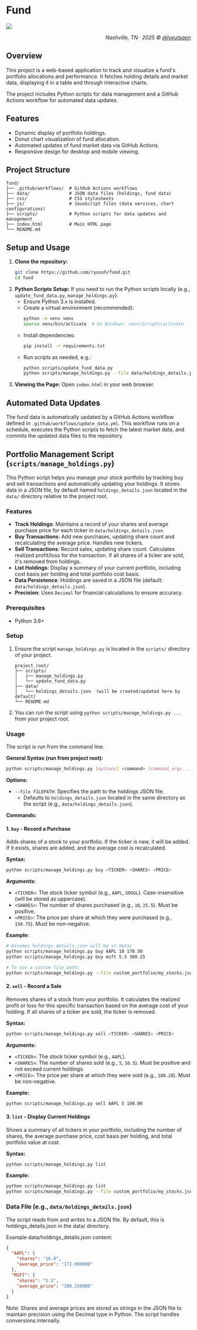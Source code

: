 # Fund

![](https://ghproxy.net/https://raw.githubusercontent.com/ryusoh/host/refs/heads/master/images/DSCF0283.jpg)

<div align="right"><em>Nashville, TN &middot; 2025 © <a href="https://instagram.com/lyeutsaon" target="_blank" rel="noopener noreferrer">@lyeutsaon</a></em></div>

## Overview

This project is a web-based application to track and visualize a fund's portfolio allocations and performance. It fetches holding details and market data, displaying it in a table and through interactive charts.

The project includes Python scripts for data management and a GitHub Actions workflow for automated data updates.

## Features

*   Dynamic display of portfolio holdings.
*   Donut chart visualization of fund allocation.
*   Automated updates of fund market data via GitHub Actions.
*   Responsive design for desktop and mobile viewing.

## Project Structure

```
fund/
├── .github/workflows/  # GitHub Actions workflows
├── data/               # JSON data files (holdings, fund data)
├── css/                # CSS stylesheets
├── js/                 # JavaScript files (data services, chart configurations)
├── scripts/            # Python scripts for data updates and management
├── index.html          # Main HTML page
└── README.md
```

## Setup and Usage

1.  **Clone the repository:**
    ```bash
    git clone https://github.com/ryusoh/fund.git
    cd fund
    ```
2.  **Python Scripts Setup:**
    If you need to run the Python scripts locally (e.g., `update_fund_data.py`, `manage_holdings.py`):
    *   Ensure Python 3.x is installed.
    *   Create a virtual environment (recommended):
        ```bash
        python -m venv venv
        source venv/bin/activate  # On Windows: venv\Scripts\activate
        ```
    *   Install dependencies:
        ```bash
        pip install -r requirements.txt 
        ```
    *   Run scripts as needed, e.g.:
        ```bash
        python scripts/update_fund_data.py
        python scripts/manage_holdings.py --file data/holdings_details.json list
        ```
3.  **Viewing the Page:**
    Open `index.html` in your web browser.

## Automated Data Updates

The fund data is automatically updated by a GitHub Actions workflow defined in `.github/workflows/update_data.yml`. This workflow runs on a schedule, executes the Python scripts to fetch the latest market data, and commits the updated data files to the repository.

## Portfolio Management Script (`scripts/manage_holdings.py`)

This Python script helps you manage your stock portfolio by tracking buy and sell transactions and automatically updating your holdings. It stores data in a JSON file, by default named `holdings_details.json` located in the `data/` directory relative to the project root.

### Features

*   **Track Holdings**: Maintains a record of your shares and average purchase price for each ticker in `data/holdings_details.json`.
*   **Buy Transactions**: Add new purchases, updating share count and recalculating the average price. Handles new tickers.
*   **Sell Transactions**: Record sales, updating share count. Calculates realized profit/loss for the transaction. If all shares of a ticker are sold, it's removed from holdings.
*   **List Holdings**: Display a summary of your current portfolio, including cost basis per holding and total portfolio cost basis.
*   **Data Persistence**: Holdings are saved in a JSON file (default: `data/holdings_details.json`).
*   **Precision**: Uses `Decimal` for financial calculations to ensure accuracy.

### Prerequisites

*   Python 3.6+

### Setup

1.  Ensure the script `manage_holdings.py` is located in the `scripts/` directory of your project.
    ```
    project_root/
    ├── scripts/
    │   ├── manage_holdings.py
    │   └── update_fund_data.py
    ├── data/
    │   └── holdings_details.json  (will be created/updated here by default)
    └── README.md
    ```
2.  You can run the script using `python scripts/manage_holdings.py ...` from your project root.

### Usage

The script is run from the command line.

**General Syntax (run from project root):**

 ```bash
 python scripts/manage_holdings.py [options] <command> [command_args...]
 ```

**Options:**

*   `--file FILEPATH`: Specifies the path to the holdings JSON file.
    *   Defaults to `holdings_details.json` located in the same directory as the script (e.g., `data/holdings_details.json`).

**Commands:**

#### 1. `buy` - Record a Purchase

Adds shares of a stock to your portfolio. If the ticker is new, it will be added. If it exists, shares are added, and the average cost is recalculated.

**Syntax:**

```bash
python scripts/manage_holdings.py buy <TICKER> <SHARES> <PRICE>
```

**Arguments:**

*   `<TICKER>`: The stock ticker symbol (e.g., `AAPL`, `GOOGL`). Case-insensitive (will be stored as uppercase).
*   `<SHARES>`: The number of shares purchased (e.g., `10`, `25.5`). Must be positive.
*   `<PRICE>`: The price per share at which they were purchased (e.g., `150.75`). Must be non-negative.

**Example:**

```bash
# Assumes holdings_details.json will be in data/
python scripts/manage_holdings.py buy AAPL 10 170.50
python scripts/manage_holdings.py buy msft 5.5 300.25

# To use a custom file path:
python scripts/manage_holdings.py --file custom_portfolio/my_stocks.json buy GOOG 100 135.00
```

#### 2. `sell` - Record a Sale

Removes shares of a stock from your portfolio. It calculates the realized profit or loss for this specific transaction based on the average cost of your holding. If all shares of a ticker are sold, the ticker is removed.

**Syntax:**

```bash
python scripts/manage_holdings.py sell <TICKER> <SHARES> <PRICE>
```

**Arguments:**

*   `<TICKER>`: The stock ticker symbol (e.g., `AAPL`).
*   `<SHARES>`: The number of shares sold (e.g., `5`, `10.5`). Must be positive and not exceed current holdings.
*   `<PRICE>`: The price per share at which they were sold (e.g., `180.20`). Must be non-negative.

**Example:**

```bash
python scripts/manage_holdings.py sell AAPL 5 180.00
```

#### 3. `list` - Display Current Holdings

Shows a summary of all tickers in your portfolio, including the number of shares, the average purchase price, cost basis per holding, and total portfolio value at cost.

**Syntax:**

```bash
python scripts/manage_holdings.py list
```

**Example:**

```bash
python scripts/manage_holdings.py list
python scripts/manage_holdings.py --file custom_portfolio/my_stocks.json list
```

### Data File (e.g., `data/holdings_details.json`)

The script reads from and writes to a JSON file. By default, this is holdings_details.json in the data/ directory.

Example data/holdings_details.json content:

```json
{
  "AAPL": {
    "shares": "10.0",
    "average_price": "172.000000"
  },
  "MSFT": {
    "shares": "5.5",
    "average_price": "300.250000"
  }
}
```
Note: Shares and average prices are stored as strings in the JSON file to maintain precision using the Decimal type in Python. The script handles conversions internally.
